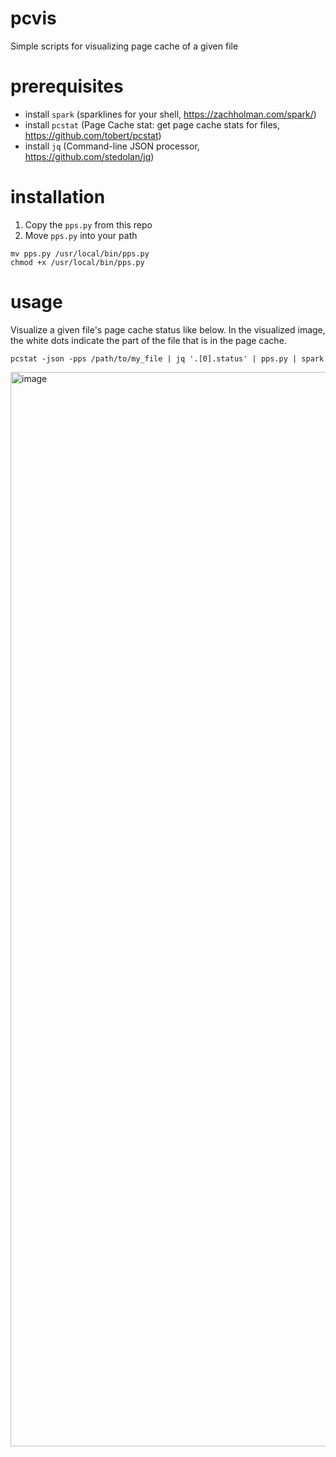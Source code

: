 # pcvis
Simple scripts for visualizing page cache of a given file

# prerequisites
* install `spark` (sparklines for your shell, https://zachholman.com/spark/)
* install `pcstat` (Page Cache stat: get page cache stats for files, https://github.com/tobert/pcstat)
* install `jq` (Command-line JSON processor, https://github.com/stedolan/jq)

# installation
1. Copy the `pps.py` from this repo
2. Move `pps.py` into your path
```
mv pps.py /usr/local/bin/pps.py
chmod +x /usr/local/bin/pps.py
```

# usage
Visualize a given file's page cache status like below. In the visualized image, the white dots indicate the part of the file that is in the page cache.
```
pcstat -json -pps /path/to/my_file | jq '.[0].status' | pps.py | spark
```

<img width="1719" alt="image" src="https://user-images.githubusercontent.com/27754/204122521-c17c5b32-82ee-4326-8d15-b39192889eec.png">


